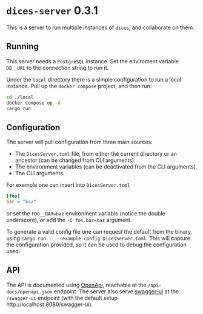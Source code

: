 # `dices-server` 0.3.1

This is a server to run multiple instances of `dices`, and collaborate on them.

## Running

This server needs a `PostgreSQL` instance. Set the enviroment variable `DB__URL` to the connection string
to run it.

Under the `local` directory there is a simple configuration to run a local instance. Pull up the 
`docker compose` project, and then run:
```sh
cd ./local
docker compose up -d
cargo run
```

## Configuration

The server will pull configuration from three main sources:
- The `DicesServer.toml` file, from either the current directory or an ancestor (can be changed from CLI arguments).
- The environment variables (can be deactivated from the CLI arguments).
- The CLI arguments.

For example one can insert into `DicesServer.toml`
```toml
[foo]
bar = "baz"
```
or set the `FOO__BAR=baz` environment variable (notice the double underscore), or add the `-C foo.bar=baz` argument.

To generate a valid config file one can request the default from the binary, using `cargo run -- --example-config DicesServer.toml`.
This will capture the configuration provided, so it can be used to debug the configuration used.

## API

The API is documented using [OpenApi](https://www.openapis.org/), reachable at the `/api-docs/openapi.json` endpoint. The server also serve [swagger-ui](https://swagger.io/tools/swagger-ui/)
at the `/swagger-ui` endpoint (with the default setup http://localhost:8080/swagger-ui).